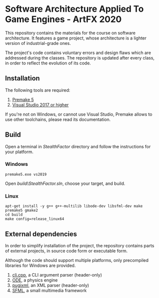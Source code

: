 # Software Architecture Applied To Game Engines - ArtFX 2020

This repository contains the materials for the course on software architecture. It features a game project, whose architecture is a lighter version of industrial-grade ones.

The project's code contains voluntary errors and design flaws which are addressed during the classes. The repository is updated after every class, in order to reflect the evolution of its code.

## Installation

The following tools are required:

1. [Premake 5](https://premake.github.io/download.html)
2. [Visual Studio 2017 or higher](https://www.visualstudio.com/downloads/)

If you're not on Windows, or cannot use Visual Studio, Premake allows to use other toolchains, please read its documentation.

## Build

Open a terminal in _StealthFactor_ directory and follow the instructions for your platform.

### Windows

    premake5.exe vs2019

Open _build\StealthFactor.sln_, choose your target, and build.

### Linux

    apt-get install -y g++ g++-multilib libode-dev libsfml-dev make
    premake5 gmake2
    cd build
    make config=release_linux64

## External dependencies

In order to simplify installation of the project, the repository contains parts of external projects, in source code form or executable form.

Although the code should support multiple platforms, only precompiled libraries for Windows are provided.

1. [cli.cpp](https://github.com/KoltesDigital/cli.cpp), a CLI argument parser (header-only)
2. [ODE](http://www.ode.org/), a physics engine
3. [pugixml](http://pugixml.org/), an XML parser (header-only)
4. [SFML](https://www.sfml-dev.org/), a small multimedia framework
